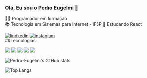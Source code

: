 ### Olá, Eu sou o Pedro Eugelmi 👋
👨‍💻 Programador em formação <br>
📚 Tecnologia em Sistemas para Internet - IFSP
📝 Estudando React
<br>


[![lindkedin](https://img.shields.io/badge/LinkedIn-0077B5?style=for-the-badge&logo=linkedin&logoColor=white)](https://www.linkedin.com/in/pedro-eugelmi-3124a323a/)
[![instagram](https://img.shields.io/badge/Instagram-E4405F?style=for-the-badge&logo=instagram&logoColor=white)](https://www.instagram.com/pedroeugelmi/)
<br>
##Tecnologias:


<div>
   <img src="https://img.shields.io/badge/HTML5-E34F26?style=for-the-badge&logo=html5&logoColor=white"/>
  <img src="https://img.shields.io/badge/CSS3-1572B6?style=for-the-badge&logo=css3&logoColor=white"/>
  <img src="https://img.shields.io/badge/JavaScript-323330?style=for-the-badge&logo=javascript&logoColor=F7DF1E">
  <img src="https://img.shields.io/badge/TypeScript-007ACC?style=for-the-badge&logo=typescript&logoColor=white">
  <img src="https://img.shields.io/badge/React-20232A?style=for-the-badge&logo=react&logoColor=61DAFB">  
  
</div>



![Pedro-Eugelmi's GitHub stats](https://github-readme-stats.vercel.app/api?username=Pedro-Eugelmi&show_icons=true&theme=transparent)


![Top Langs](https://github-readme-stats.vercel.app/api/top-langs/?username=Pedro-Eugelmi&hide_progress=true)
